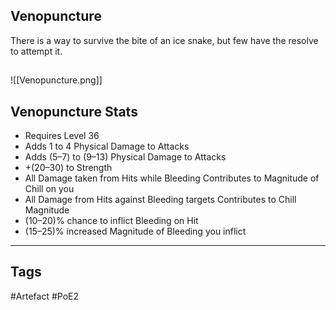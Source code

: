 ## Venopuncture
There is a way to survive the bite of an ice snake,
but few have the resolve to attempt it.
##
![[Venopuncture.png]]
## Venopuncture Stats
- Requires Level 36
- Adds 1 to 4 Physical Damage to Attacks
- Adds (5–7) to (9–13) Physical Damage to Attacks
- +(20–30) to Strength
- All Damage taken from Hits while Bleeding Contributes to Magnitude of Chill on you
- All Damage from Hits against Bleeding targets Contributes to Chill Magnitude
- (10–20)% chance to inflict Bleeding on Hit
- (15–25)% increased Magnitude of Bleeding you inflict


---
## Tags
#Artefact
#PoE2